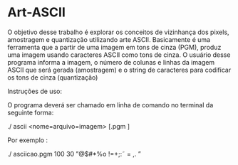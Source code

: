 # Art-ASCII
O objetivo desse trabalho é explorar os conceitos de vizinhança dos pixels, amostragem e quantização utilizando arte ASCII.
Basicamente é uma ferramenta que a partir de uma imagem em tons de cinza (PGM), produz uma imagem usando caracteres ASCII como tons de cinza.
O usuário desse programa informa a imagem, o número de colunas e linhas da imagem ASCII que será gerada (amostragem) e o string de caracteres para codificar os tons de cinza (quantização)

Instruções de uso:

O programa deverá ser chamado em linha de comando no terminal da seguinte forma:

./ ascii <nome=arquivo=imagem> <ncolunas> <nlinhas> <string>[.pgm ]

Por exemplo :

./ asciicao.pgm 100 30 ”@$#*%o !=+;:˜ = ,. ”

